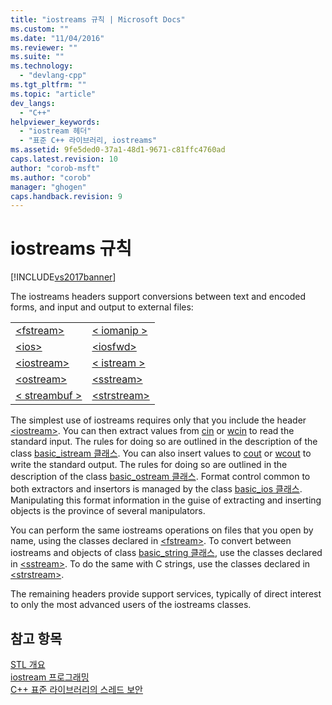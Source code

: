 ```yaml
---
title: "iostreams 규칙 | Microsoft Docs"
ms.custom: ""
ms.date: "11/04/2016"
ms.reviewer: ""
ms.suite: ""
ms.technology: 
  - "devlang-cpp"
ms.tgt_pltfrm: ""
ms.topic: "article"
dev_langs: 
  - "C++"
helpviewer_keywords: 
  - "iostream 헤더"
  - "표준 C++ 라이브러리, iostreams"
ms.assetid: 9fe5ded0-37a1-48d1-9671-c81ffc4760ad
caps.latest.revision: 10
author: "corob-msft"
ms.author: "corob"
manager: "ghogen"
caps.handback.revision: 9
---
```

# iostreams 규칙
[!INCLUDE[vs2017banner](../assembler/inline/includes/vs2017banner.md)]

The iostreams headers support conversions between text and encoded forms, and input and output to external files:  
  
|||  
|-|-|  
|[\<fstream\>](../standard-library/fstream.md)|[\< iomanip \>](../standard-library/iomanip.md)|  
|[\<ios\>](../standard-library/ios.md)|[\<iosfwd\>](../standard-library/iosfwd.md)|  
|[\<iostream\>](../standard-library/iostream.md)|[\< istream \>](../standard-library/istream.md)|  
|[\<ostream\>](../standard-library/ostream.md)|[\<sstream\>](../standard-library/sstream.md)|  
|[\< streambuf \>](../standard-library/streambuf.md)|[\<strstream\>](../standard-library/strstream.md)|  
  
 The simplest use of iostreams requires only that you include the header [\<iostream\>](../standard-library/iostream.md).  You can then extract values from [cin](../Topic/cin.md) or [wcin](../Topic/wcin.md) to read the standard input.  The rules for doing so are outlined in the description of the class [basic\_istream 클래스](../standard-library/basic-istream-class.md).  You can also insert values to [cout](../Topic/cout.md) or [wcout](../Topic/wcout.md) to write the standard output.  The rules for doing so are outlined in the description of the class [basic\_ostream 클래스](../standard-library/basic-ostream-class.md).  Format control common to both extractors and insertors is managed by the class [basic\_ios 클래스](../standard-library/basic-ios-class.md).  Manipulating this format information in the guise of extracting and inserting objects is the province of several manipulators.  
  
 You can perform the same iostreams operations on files that you open by name, using the classes declared in [\<fstream\>](../standard-library/fstream.md).  To convert between iostreams and objects of class [basic\_string 클래스](../standard-library/basic-string-class.md), use the classes declared in [\<sstream\>](../standard-library/sstream.md).  To do the same with C strings, use the classes declared in [\<strstream\>](../standard-library/strstream.md).  
  
 The remaining headers provide support services, typically of direct interest to only the most advanced users of the iostreams classes.  
  
## 참고 항목  
 [STL 개요](../standard-library/cpp-standard-library-overview.md)   
 [iostream 프로그래밍](../standard-library/iostream-programming.md)   
 [C\+\+ 표준 라이브러리의 스레드 보안](../standard-library/thread-safety-in-the-cpp-standard-library.md)